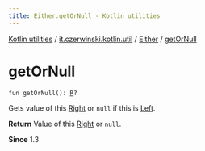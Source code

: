 ```yaml
---
title: Either.getOrNull - Kotlin utilities
---
```


[Kotlin utilities](../../index.html) / [it.czerwinski.kotlin.util](../index.html) / [Either](index.html) / [getOrNull](./get-or-null.html)

# getOrNull

`fun getOrNull(): `[`R`](index.html#R)`?`

Gets value of this [Right](../-right/index.html) or `null` if this is [Left](../-left/index.html).

**Return**
Value of this [Right](../-right/index.html) or `null`.

**Since**
1.3

